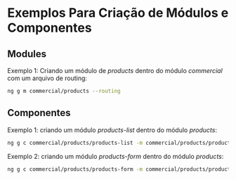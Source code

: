 # Exemplos Para Criação de Módulos e Componentes

## Modules

Exemplo 1: Criando um módulo de *products* dentro do módulo *commercial* com um arquivo de routing:

```bash
ng g m commercial/products --routing
```

## Componentes

Exemplo 1: criando um módulo *products-list* dentro do módulo *products*:

```bash
ng g c commercial/products/products-list -m commercial/products/products.module.ts
```

Exemplo 2: criando um módulo *products-form* dentro do módulo *products*:

```bash
ng g c commercial/products/products-form -m commercial/products/products.module.ts
```